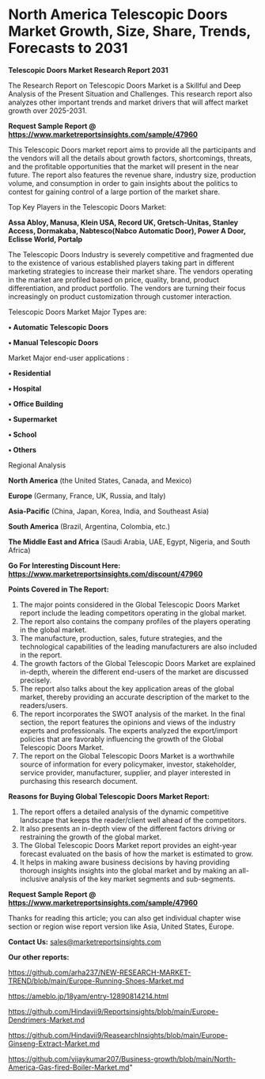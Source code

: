 # North America Telescopic Doors Market Growth, Size, Share, Trends, Forecasts to 2031

<strong>Telescopic Doors Market Research Report 2031</strong>

The Research Report on Telescopic Doors Market is a Skillful and Deep Analysis of the Present Situation and Challenges. This research report also analyzes other important trends and market drivers that will affect market growth over 2025-2031.

<strong>Request Sample Report @ <a href=https://www.marketreportsinsights.com/sample/47960>https://www.marketreportsinsights.com/sample/47960</a></strong>

This Telescopic Doors market report aims to provide all the participants and the vendors will all the details about growth factors, shortcomings, threats, and the profitable opportunities that the market will present in the near future. The report also features the revenue share, industry size, production volume, and consumption in order to gain insights about the politics to contest for gaining control of a large portion of the market share.

Top Key Players in the Telescopic Doors Market:

<strong>Assa Abloy, Manusa, Klein USA, Record UK, Gretsch-Unitas, Stanley Access, Dormakaba, Nabtesco(Nabco Automatic Door), Power A Door, Eclisse World, Portalp</strong>

The Telescopic Doors Industry is severely competitive and fragmented due to the existence of various established players taking part in different marketing strategies to increase their market share. The vendors operating in the market are profiled based on price, quality, brand, product differentiation, and product portfolio. The vendors are turning their focus increasingly on product customization through customer interaction.

Telescopic Doors Market Major Types are:

<strong>•  Automatic Telescopic Doors

•  Manual Telescopic Doors</strong>

Market Major end-user applications :

<strong>•  Residential

•  Hospital

•  Office Building

•  Supermarket

•  School

•  Others</strong>

Regional Analysis

</u><strong><b>North America</b></strong> (the United States, Canada, and Mexico)

<strong><b>Europe </b></strong>(Germany, France, UK, Russia, and Italy)

<strong><b>Asia-Pacific</b></strong> (China, Japan, Korea, India, and Southeast Asia)

<strong><b>South America</b></strong> (Brazil, Argentina, Colombia, etc.)

<strong><b>The Middle East and Africa</b></strong> (Saudi Arabia, UAE, Egypt, Nigeria, and South Africa)

<strong>Go For Interesting Discount Here: <a href=https://www.marketreportsinsights.com/discount/47960>https://www.marketreportsinsights.com/discount/47960</a></strong>

<strong>Points Covered in The Report:</strong>
<ol>
  <li>The major points considered in the Global Telescopic Doors Market report include the leading competitors operating in the global market.</li>
  <li>The report also contains the company profiles of the players operating in the global market.</li>
  <li>The manufacture, production, sales, future strategies, and the technological capabilities of the leading manufacturers are also included in the report.</li>
  <li>The growth factors of the Global Telescopic Doors Market are explained in-depth, wherein the different end-users of the market are discussed precisely.</li>
  <li>The report also talks about the key application areas of the global market, thereby providing an accurate description of the market to the readers/users.</li>
  <li>The report incorporates the SWOT analysis of the market. In the final section, the report features the opinions and views of the industry experts and professionals. The experts analyzed the export/import policies that are favorably influencing the growth of the Global Telescopic Doors Market.</li>
  <li>The report on the Global Telescopic Doors Market is a worthwhile source of information for every policymaker, investor, stakeholder, service provider, manufacturer, supplier, and player interested in purchasing this research document.</li>
</ol>
<strong>Reasons for Buying Global Telescopic Doors Market Report:</strong>

<ol>
  <li>The report offers a detailed analysis of the dynamic competitive landscape that keeps the reader/client well ahead of the competitors.</li>
  <li>It also presents an in-depth view of the different factors driving or restraining the growth of the global market.</li>
  <li>The Global Telescopic Doors Market report provides an eight-year forecast evaluated on the basis of how the market is estimated to grow.</li>
  <li>It helps in making aware business decisions by having providing thorough insights insights into the global market and by making an all-inclusive analysis of the key market segments and sub-segments.</li>
</ol>
<strong>Request Sample Report @ <a href=https://www.marketreportsinsights.com/sample/47960>https://www.marketreportsinsights.com/sample/47960</a></strong>


Thanks for reading this article; you can also get individual chapter wise section or region wise report version like Asia, United States, Europe.

<strong>Contact Us:</strong>
sales@marketreportsinsights.com

<strong>Our other reports:</strong>

<a href=https://github.com/arha237/NEW-RESEARCH-MARKET-TREND/blob/main/Europe-Running-Shoes-Market.md>https://github.com/arha237/NEW-RESEARCH-MARKET-TREND/blob/main/Europe-Running-Shoes-Market.md</a>

<a href=https://ameblo.jp/18yam/entry-12890814214.html>https://ameblo.jp/18yam/entry-12890814214.html</a>

<a href=https://github.com/Hindavii9/Reportsinsights/blob/main/Europe-Dendrimers-Market.md>https://github.com/Hindavii9/Reportsinsights/blob/main/Europe-Dendrimers-Market.md</a>

<a href=https://github.com/Hindavii9/ReasearchInsights/blob/main/Europe-Ginseng-Extract-Market.md>https://github.com/Hindavii9/ReasearchInsights/blob/main/Europe-Ginseng-Extract-Market.md</a>

<a href=https://github.com/vijaykumar207/Business-growth/blob/main/North-America-Gas-fired-Boiler-Market.md>https://github.com/vijaykumar207/Business-growth/blob/main/North-America-Gas-fired-Boiler-Market.md</a>"
